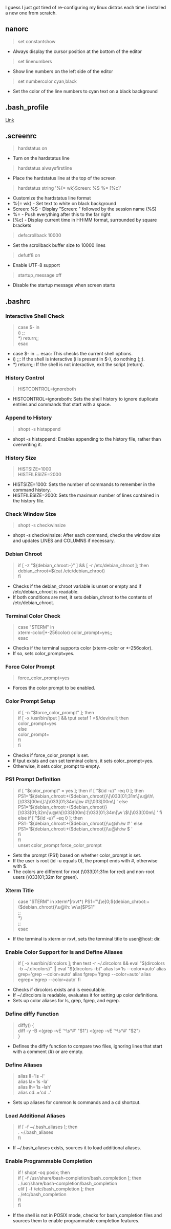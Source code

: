 I guess I just got tired of re-configuring my linux distros each time I installed a new one from scratch.

## nanorc

> set constantshow

- Always display the cursor position at the bottom of the editor

> set linenumbers

- Show line numbers on the left side of the editor

> set numbercolor cyan,black

- Set the color of the line numbers to cyan text on a black background

## .bash_profile

[Link](https://github.com/Blyzz616/.bash_profile)

## .screenrc

> hardstatus on

- Turn on the hardstatus line

> hardstatus alwaysfirstline

- Place the hardstatus line at the top of the screen

> hardstatus string '%{= wk}Screen: %S %= [%c]'

- Customize the hardstatus line format
- %{= wk}    - Set text to white on black background
- Screen: %S - Display "Screen: " followed by the session name (%S)
- %=         - Push everything after this to the far right
- [%c]       - Display current time in HH:MM format, surrounded by square brackets

> defscrollback 10000
- Set the scrollback buffer size to 10000 lines

> defutf8 on

- Enable UTF-8 support

> startup_message off

- Disable the startup message when screen starts

## .bashrc

### Interactive Shell Check

> case $- in  
>     *i*) ;;  
>       *) return;;  
> esac

- case $- in ... esac: This checks the current shell options.
- *i*) ;;: If the shell is interactive (i is present in $-), do nothing (;;).
- *) return;;: If the shell is not interactive, exit the script (return).

### History Control

> HISTCONTROL=ignoreboth

- HISTCONTROL=ignoreboth: Sets the shell history to ignore duplicate entries and commands that start with a space.

### Append to History

> shopt -s histappend

- shopt -s histappend: Enables appending to the history file, rather than overwriting it.

### History Size

> HISTSIZE=1000  
> HISTFILESIZE=2000

- HISTSIZE=1000: Sets the number of commands to remember in the command history.
- HISTFILESIZE=2000: Sets the maximum number of lines contained in the history file.

### Check Window Size

> shopt -s checkwinsize

- shopt -s checkwinsize: After each command, checks the window size and updates LINES and COLUMNS if necessary.

### Debian Chroot

> if [ -z "${debian_chroot:-}" ] && [ -r /etc/debian_chroot ]; then  
>     debian_chroot=$(cat /etc/debian_chroot)  
> fi

- Checks if the debian_chroot variable is unset or empty and if /etc/debian_chroot is readable.
- If both conditions are met, it sets debian_chroot to the contents of /etc/debian_chroot.

### Terminal Color Check

> case "$TERM" in  
>     xterm-color|*-256color) color_prompt=yes;;  
> esac

- Checks if the terminal supports color (xterm-color or *-256color).
- If so, sets color_prompt=yes.

### Force Color Prompt

> force_color_prompt=yes

- Forces the color prompt to be enabled.

### Color Prompt Setup

> if [ -n "$force_color_prompt" ]; then  
>     if [ -x /usr/bin/tput ] && tput setaf 1 >&/dev/null; then  
>         color_prompt=yes  
>     else  
>         color_prompt=  
>     fi  
> fi

- Checks if force_color_prompt is set.
- If tput exists and can set terminal colors, it sets color_prompt=yes.
- Otherwise, it sets color_prompt to empty.

### PS1 Prompt Definition

> if [ "$color_prompt" = yes ]; then  
>     if [ "$(id -u)" -eq 0 ]; then  
>         PS1='${debian_chroot:+($debian_chroot)}\[\033[01;31m\]\u@\h\[\033[00m\]:\[\033[01;34m\]\w #\[\033[00m\] '  
>     else  
>         PS1='${debian_chroot:+($debian_chroot)}\[\033[01;32m\]\u@\h\[\033[00m\]:\[\033[01;34m\]\w \\$\[\033[00m\] '  
>     fi  
> else  
>     if [ "$(id -u)" -eq 0 ]; then  
>         PS1='${debian_chroot:+($debian_chroot)}\u@\h:\w # '  
>     else  
>         PS1='${debian_chroot:+($debian_chroot)}\u@\h:\w \$ '  
>     fi  
> fi  
> unset color_prompt force_color_prompt  

- Sets the prompt (PS1) based on whether color_prompt is set.
- If the user is root (id -u equals 0), the prompt ends with #, otherwise with $.
- The colors are different for root (\033[01;31m for red) and non-root users (\033[01;32m for green).

### Xterm Title

> case "$TERM" in  
> xterm*|rxvt*)  
>     PS1="\[\e]0;${debian_chroot:+($debian_chroot)}\u@\h: \w\a\]$PS1"  
>     ;;  
> *)  
>     ;;  
> esac  

- If the terminal is xterm or rxvt, sets the terminal title to user@host: dir.

### Enable Color Support for ls and Define Aliases

> if [ -x /usr/bin/dircolors ]; then 
>     test -r ~/.dircolors && eval "$(dircolors -b ~/.dircolors)" || eval "$(dircolors -b)" 
>     alias ls='ls --color=auto' 
>     alias grep='grep --color=auto' 
>     alias fgrep='fgrep --color=auto' 
>     alias egrep='egrep --color=auto' 
> fi 

- Checks if dircolors exists and is executable.
- If ~/.dircolors is readable, evaluates it for setting up color definitions.
- Sets up color aliases for ls, grep, fgrep, and egrep.

### Define diffy Function

> diffy() {  
>     diff -y -B <(grep -vE '^\s*#' "$1") <(grep -vE '^\s*#' "$2")  
> }  

- Defines the diffy function to compare two files, ignoring lines that start with a comment (#) or are empty.

### Define Aliases

> alias ll='ls -l'  
> alias la='ls -la'  
> alias lh='ls -lah'  
> alias cd..='cd ..'  

- Sets up aliases for common ls commands and a cd shortcut.

### Load Additional Aliases

> if [ -f ~/.bash_aliases ]; then  
>     . ~/.bash_aliases  
> fi  

- If ~/.bash_aliases exists, sources it to load additional aliases.

### Enable Programmable Completion

> if ! shopt -oq posix; then  
>   if [ -f /usr/share/bash-completion/bash_completion ]; then  
>     . /usr/share/bash-completion/bash_completion  
>   elif [ -f /etc/bash_completion ]; then  
>     . /etc/bash_completion  
>   fi  
> fi  

- If the shell is not in POSIX mode, checks for bash_completion files and sources them to enable programmable completion features.
